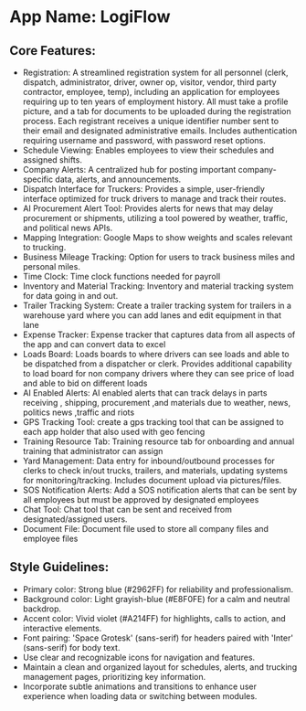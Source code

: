 # **App Name**: LogiFlow

## Core Features:

- Registration: A streamlined registration system for all personnel (clerk, dispatch, administrator, driver, owner op, visitor, vendor, third party contractor, employee, temp), including an application for employees requiring up to ten years of employment history. All must take a profile picture, and a tab for documents to be uploaded during the registration process. Each registrant receives a unique identifier number sent to their email and designated administrative emails. Includes authentication requiring username and password, with password reset options.
- Schedule Viewing: Enables employees to view their schedules and assigned shifts.
- Company Alerts: A centralized hub for posting important company-specific data, alerts, and announcements.
- Dispatch Interface for Truckers: Provides a simple, user-friendly interface optimized for truck drivers to manage and track their routes.
- AI Procurement Alert Tool: Provides alerts for news that may delay procurement or shipments, utilizing a tool powered by weather, traffic, and political news APIs.
- Mapping Integration: Google Maps to show weights and scales relevant to trucking.
- Business Mileage Tracking: Option for users to track business miles and personal miles.
- Time Clock: Time clock functions needed for payroll
- Inventory and Material Tracking: Inventory and material tracking system for data going in and out.
- Trailer Tracking System: Create a trailer tracking system for trailers in a warehouse yard where you can add lanes and edit equipment in that lane
- Expense Tracker: Expense tracker that captures data from all aspects of the app and can convert data to excel
- Loads Board: Loads boards to where drivers can see loads and able to be dispatched from a dispatcher or clerk. Provides additional capability to load board for non company drivers where they can see price of load and able to bid on different loads
- AI Enabled Alerts: AI enabled alerts that can track delays in parts  receiving , shipping, procurement ,and materials due to weather, news, politics news ,traffic and riots
- GPS Tracking Tool: create a gps tracking tool that can be assigned to each app holder that also used with geo fencing
- Training Resource Tab: Training resource tab for onboarding and annual training that administrator can assign
- Yard Management: Data entry for inbound/outbound processes for clerks to check in/out trucks, trailers, and materials, updating systems for monitoring/tracking. Includes document upload via pictures/files.
- SOS Notification Alerts: Add a SOS notification alerts that can be sent by all employees but must be  approved by designated employees
- Chat Tool: Chat tool that can be sent and received from designated/assigned users.
- Document File: Document file used to store all company files and employee files

## Style Guidelines:

- Primary color: Strong blue (#2962FF) for reliability and professionalism.
- Background color: Light grayish-blue (#E8F0FE) for a calm and neutral backdrop.
- Accent color: Vivid violet (#A214FF) for highlights, calls to action, and interactive elements.
- Font pairing: 'Space Grotesk' (sans-serif) for headers paired with 'Inter' (sans-serif) for body text.
- Use clear and recognizable icons for navigation and features.
- Maintain a clean and organized layout for schedules, alerts, and trucking management pages, prioritizing key information.
- Incorporate subtle animations and transitions to enhance user experience when loading data or switching between modules.